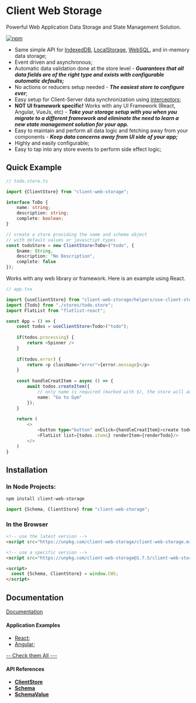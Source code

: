 # Client Web Storage
Powerful Web Application Data Storage and State Management Solution.

[![npm](https://img.shields.io/npm/v/client-web-storage)](https://www.npmjs.com/package/client-web-storage)

- Same simple API for [IndexedDB](), [LocalStorage](), [WebSQL](), and in-memory data storage;
- Event driven and asynchronous;
- Automatic data validation done at the store level - ***Guarantees that all data fields are of the right type and exists with configurable automatic defaults;***
- No actions or reducers setup needed - ***The easiest store to configure ever***;
- Easy setup for Client-Server data synchronization using [interceptors]();
- **NOT UI framework specific!** Works with any UI Framework (React, Angular, VueJs, etc) - ***Take your storage setup with you when you migrate to a different framework and eliminate the need to learn a new state management solution for your app.***
- Easy to maintain and perform all data logic and fetching away from your components - ***Keep data concerns away from UI side of your app;***
- Highly and easily configurable;
- Easy to tap into any store events to perform side effect logic;

## Quick Example

```ts
// todo.store.ts

import {ClientStore} from "client-web-storage";

interface ToDo {
    name: string;
    description: string;
    complete: boolean;
}

// create a store providing the name and schema object
// with default values or javasctipt types
const todoStore = new ClientStore<ToDo>("todo", {
    $name: String,
    description: "No Description",
    complete: false
});
```

Works with any web library or framework. Here is an example using React.

```ts
// app.tsx

import {useClientStore} from "client-web-storage/helpers/use-client-store";
import {Todo} from "./stores/todo.store";
import FlatList from "flatlist-react";

const App = () => {
    const todos = useClientStore<Todo>("todo");
		
    if(todos.processing) {
        return <Spinner />
    }
    
    if(todos.error) {
        return <p className="error">{error.message}</p>
    }
	
    const handleCreatItem = async () => {
        await todos.createItem({
            // only name is required (marked with $), the store will auto fill the other fields with defaults
            name: "Go to Gym" 
        });
    }
    
    return (
        <>
            <button type="button" onClick={handleCreatItem}>create todo</button>
            <FlatList list={todos.items} renderItem={renderTodo}/>
        </>
    )
}
```

## Installation

### In Node Projects:

```bash
npm install client-web-storage
```

```js
import {Schema, ClientStore} from "client-web-storage";
```

### In the Browser

```html
<!-- use the latest version -->
<script src="https://unpkg.com/client-web-storage/client-web-storage.min.js"></script>

<!-- use a specific version -->
<script src="https://unpkg.com/client-web-storage@1.7.5/client-web-storage.min.js"></script>
```

```html
<script>
  const {Schema, ClientStore} = window.CWS;
</script>
```

## Documentation

[Documentation](https://github.com/beforesemicolon/client-web-storage/blob/main/documentation/docs.md)

#### Application Examples
- [React](https://github.com/beforesemicolon/client-web-storage-project-examples/tree/main/react);
- [Angular](https://github.com/beforesemicolon/client-web-storage-project-examples/tree/main/angular);

[-- Check them All ---](https://github.com/beforesemicolon/client-web-storage-project-examples)

#### API References
- **[ClientStore](https://github.com/beforesemicolon/client-web-storage/blob/main/documentation/api-references/ClientStore.md)**
- **[Schema](https://github.com/beforesemicolon/client-web-storage/blob/main/documentation/api-references/Schema.md)**
- **[SchemaValue](https://github.com/beforesemicolon/client-web-storage/blob/main/documentation/api-references/SchemaValue.md)**
